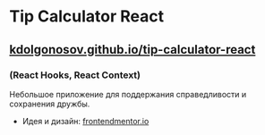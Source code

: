 # Tip Calculator React

## [kdolgonosov.github.io/tip-calculator-react](https://kdolgonosov.github.io/tip-calculator-react)

### (React Hooks, React Context)

Небольшое приложение для поддержания справедливости и сохранения дружбы.

-   Идея и дизайн: [frontendmentor.io](https://www.frontendmentor.io/)
